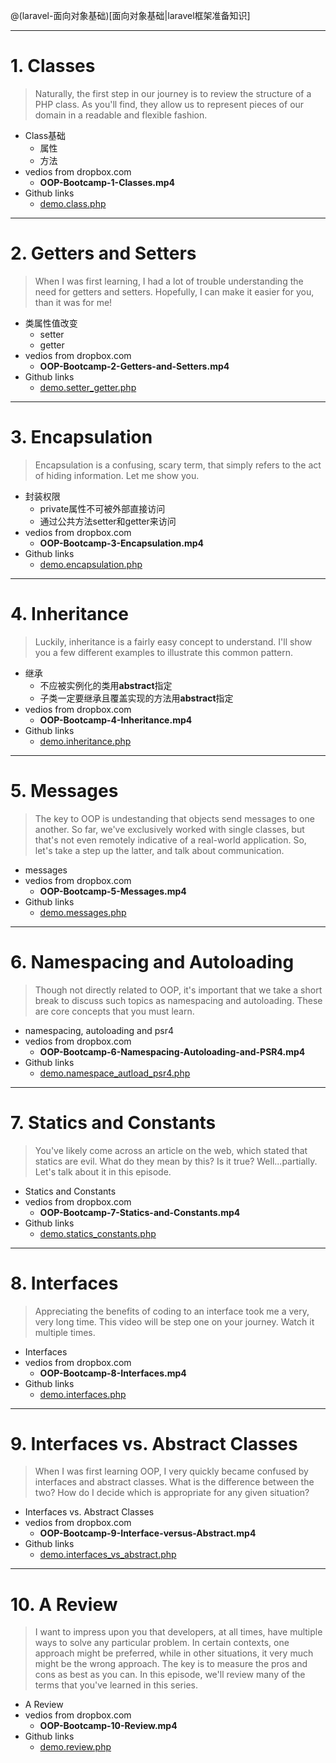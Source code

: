 @(laravel-面向对象基础)[面向对象基础|laravel框架准备知识]

------
# 1. Classes

> Naturally, the first step in our journey is to review the structure of a PHP class. As you'll find, they allow us to represent pieces of our domain in a readable and flexible fashion.

- Class基础
    - 属性
    - 方法
- vedios from dropbox.com
    - **OOP-Bootcamp-1-Classes.mp4**
- Github links
    - [demo.class.php][demo.class.php]

[demo.class.php]:https://github.com/hackingangle/php/blob/master/demo.class.php

------
# 2. Getters and Setters

> When I was first learning, I had a lot of trouble understanding the need for getters and setters. Hopefully, I can make it easier for you, than it was for me!

- 类属性值改变
    - setter
    - getter
- vedios from dropbox.com
    - **OOP-Bootcamp-2-Getters-and-Setters.mp4**
- Github links
    - [demo.setter_getter.php][demo.setter_getter.php]

[demo.setter_getter.php]:https://github.com/hackingangle/php/blob/master/demo.setter_getter.php

------
# 3. Encapsulation

> Encapsulation is a confusing, scary term, that simply refers to the act of hiding information. Let me show you.

- 封装权限
    - private属性不可被外部直接访问
    - 通过公共方法setter和getter来访问
- vedios from dropbox.com
    - **OOP-Bootcamp-3-Encapsulation.mp4**
- Github links
    - [demo.encapsulation.php][demo.encapsulation.php]

[demo.encapsulation.php]:https://github.com/hackingangle/php/blob/master/demo.encapsulation.php

------
# 4. Inheritance

> Luckily, inheritance is a fairly easy concept to understand. I'll show you a few different examples to illustrate this common pattern.

- 继承
    - 不应被实例化的类用**abstract**指定
    - 子类一定要继承且覆盖实现的方法用**abstract**指定
- vedios from dropbox.com
    - **OOP-Bootcamp-4-Inheritance.mp4**
- Github links
    - [demo.inheritance.php][demo.inheritance.php]

[demo.inheritance.php]:https://github.com/hackingangle/php/blob/master/demo.inheritance.php

------
# 5. Messages

> The key to OOP is undestanding that objects send messages to one another. So far, we've exclusively worked with single classes, but that's not even remotely indicative of a real-world application. So, let's take a step up the latter, and talk about communication.

- messages
- vedios from dropbox.com
    - **OOP-Bootcamp-5-Messages.mp4**
- Github links
    - [demo.messages.php][demo.messages.php]

[demo.messages.php]:https://github.com/hackingangle/php/blob/master/demo.messages.php

------
# 6. Namespacing and Autoloading

> Though not directly related to OOP, it's important that we take a short break to discuss such topics as namespacing and autoloading. These are core concepts that you must learn.

- namespacing, autoloading and psr4
- vedios from dropbox.com
    - **OOP-Bootcamp-6-Namespacing-Autoloading-and-PSR4.mp4**
- Github links
    - [demo.namespace_autload_psr4.php][demo.namespace_autload_psr4.php]

[demo.namespace_autload_psr4.php]:https://github.com/hackingangle/php/blob/master/demo.namespace_autload_psr4.php

------
# 7. Statics and Constants

> You've likely come across an article on the web, which stated that statics are evil. What do they mean by this? Is it true? Well...partially. Let's talk about it in this episode.

- Statics and Constants
- vedios from dropbox.com
    - **OOP-Bootcamp-7-Statics-and-Constants.mp4**
- Github links
    - [demo.statics_constants.php][demo.statics_constants.php]

[demo.statics_constants.php]:https://github.com/hackingangle/php/blob/master/demo.statics_constants.php

------
# 8. Interfaces

> Appreciating the benefits of coding to an interface took me a very, very long time. This video will be step one on your journey. Watch it multiple times.

- Interfaces
- vedios from dropbox.com
    - **OOP-Bootcamp-8-Interfaces.mp4**
- Github links
    - [demo.interfaces.php][demo.interfaces.php]

[demo.interfaces.php]:https://github.com/hackingangle/php/blob/master/demo.interfaces.php

------
# 9. Interfaces vs. Abstract Classes

> When I was first learning OOP, I very quickly became confused by interfaces and abstract classes. What is the difference between the two? How do I decide which is appropriate for any given situation?

- Interfaces vs. Abstract Classes
- vedios from dropbox.com
    - **OOP-Bootcamp-9-Interface-versus-Abstract.mp4**
- Github links
    - [demo.interfaces_vs_abstract.php][demo.interfaces_vs_abstract.php]

[demo.interfaces_vs_abstract.php]:https://github.com/hackingangle/php/blob/master/demo.interfaces_vs_abstract.php

------
# 10. A Review

> I want to impress upon you that developers, at all times, have multiple ways to solve any particular problem. In certain contexts, one approach might be preferred, while in other situations, it very much might be the wrong approach. The key is to measure the pros and cons as best as you can.
In this episode, we'll review many of the terms that you've learned in this series.

- A Review
- vedios from dropbox.com
    - **OOP-Bootcamp-10-Review.mp4**
- Github links
    - [demo.review.php][demo.review.php]

[demo.review.php]:https://github.com/hackingangle/php/blob/master/demo.review.php
